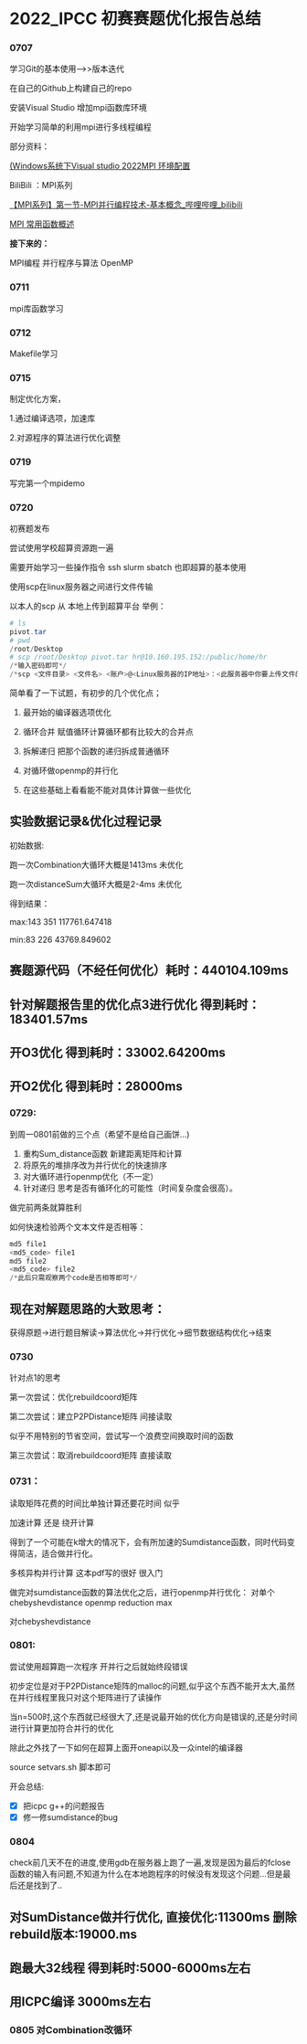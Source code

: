 # 2022_IPCC 初赛赛题优化报告总结



### 0707

学习Git的基本使用-->>版本迭代

在自己的Github上构建自己的repo

安装Visual Studio	增加mpi函数库环境

开始学习简单的利用mpi进行多线程编程

部分资料：

[(Windows系统下Visual studio 2022MPI 环境配置](https://blog.csdn.net/weixin_45965810/article/details/124900138)

BiliBili ：MPI系列

[【MPI系列】第一节-MPI并行编程技术-基本概念_哔哩哔哩_bilibili](https://www.bilibili.com/video/BV1Mg411P7Bt?spm_id_from=333.999.0.0)

[MPI 常用函数概述](https://blog.csdn.net/weixin_40255793/article/details/84201243)

**接下来的：**

MPI编程	并行程序与算法	OpenMP

### 0711

mpi库函数学习

### 0712

Makefile学习

### 0715

制定优化方案，

1.通过编译选项，加速库

2.对源程序的算法进行优化调整

### 0719

写完第一个mpidemo

### 0720

初赛题发布

尝试使用学校超算资源跑一遍

需要开始学习一些操作指令  ssh  slurm sbatch 也即超算的基本使用

使用scp在linux服务器之间进行文件传输

以本人的scp 从 本地上传到超算平台 举例：

```powershell
# ls
pivot.tar
# pwd
/root/Desktop
# scp /root/Desktop pivot.tar hr@10.160.195.152:/public/home/hr
/*输入密码即可*/
/*scp <文件目录> <文件名> <账户>@<Linux服务器的IP地址>：<此服务器中你要上传文件的所在目录>*/
```

简单看了一下试题，有初步的几个优化点；

1. 最开始的编译器选项优化

2. 循环合并 赋值循环计算循环都有比较大的合并点
3. 拆解递归 把那个函数的递归拆成普通循环
4. 对循环做openmp的并行化
5. 在这些基础上看看能不能对具体计算做一些优化

## 实验数据记录&优化过程记录

初始数据:

跑一次Combination大循环大概是1413ms 未优化

跑一次distanceSum大循环大概是2-4ms 未优化

得到结果：

max:143 351 117761.647418

min:83 226 43769.849602

## 赛题源代码（不经任何优化）耗时：440104.109ms

## 针对解题报告里的优化点3进行优化 得到耗时：183401.57ms

## 开O3优化 得到耗时：33002.64200ms 

## 开O2优化 得到耗时：28000ms

### 0729:

到周一0801前做的三个点（希望不是给自己画饼...)

1. 重构Sum_distance函数 新建距离矩阵和计算
2. 将原先的堆排序改为并行优化的快速排序
3. 对大循环进行openmp优化（不一定）
4. 针对递归 思考是否有循环化的可能性（时间复杂度会很高）。

做完前两条就算胜利

如何快速检验两个文本文件是否相等：

```powershell
md5 file1
<md5_code> file1
md5 file2
<md5_code> file2
/*此后只需观察两个code是否相等即可*/
```

## 现在对解题思路的大致思考：

获得原题->进行题目解读->算法优化->并行优化->细节数据结构优化->结束

### 0730

针对点1的思考

第一次尝试：优化rebuildcoord矩阵 

第二次尝试：建立P2PDistance矩阵 间接读取

似乎不用特别的节省空间，尝试写一个浪费空间换取时间的函数

第三次尝试：取消rebuildcoord矩阵 直接读取



### 0731：

读取矩阵花费的时间比单独计算还要花时间 似乎

加速计算 还是 绕开计算

得到了一个可能在k增大的情况下，会有所加速的Sumdistance函数，同时代码变得简洁，适合做并行化。

多核异构并行计算 这本pdf写的很好 很入门

做完对sumdistance函数的算法优化之后，进行openmp并行优化：
对单个 chebyshevdistance  openmp  reduction max

对chebyshevdistance  

### 0801:

尝试使用超算跑一次程序 开并行之后就始终段错误

初步定位是对于P2PDistance矩阵的malloc的问题,似乎这个东西不能开太大,虽然在并行线程里我只对这个矩阵进行了读操作

当n=500时,这个东西就已经很大了,还是说最开始的优化方向是错误的,还是分时间进行计算更加符合并行的优化

除此之外找了一下如何在超算上面开oneapi以及一众intel的编译器

source setvars.sh 脚本即可

开会总结:

- [x] 把icpc g++的问题报告
- [x] 修一修sumdistance的bug

### 0804

check前几天不在的进度,使用gdb在服务器上跑了一遍,发现是因为最后的fclose函数的输入有问题,不知道为什么在本地跑程序的时候没有发现这个问题...但是最后还是找到了..

## 对SumDistance做并行优化, 直接优化:11300ms 删除rebuild版本:19000.ms

## 跑最大32线程 得到耗时:5000-6000ms左右

## 用ICPC编译 3000ms左右

### 0805 对Combination改循环

